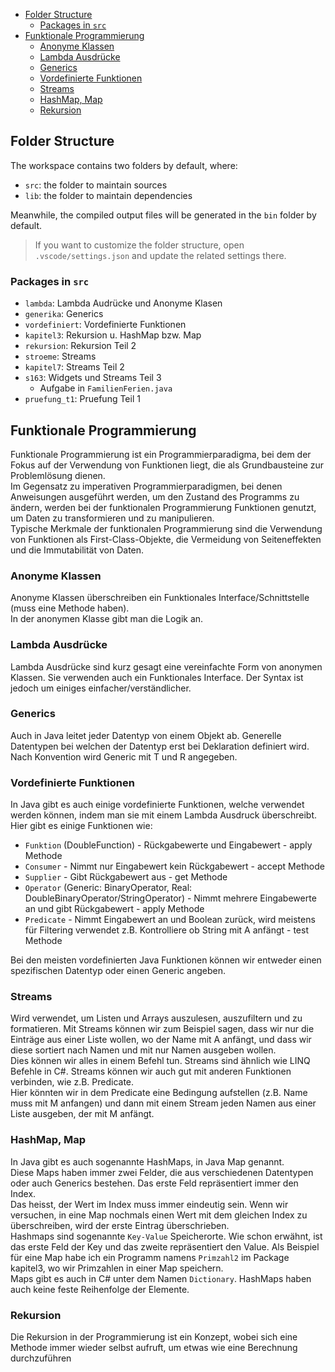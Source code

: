 - [Folder Structure](#folder-structure)
  - [Packages in `src`](#packages-in-src)
- [Funktionale Programmierung](#funktionale-programmierung)
  - [Anonyme Klassen](#anonyme-klassen)
  - [Lambda Ausdrücke](#lambda-ausdrücke)
  - [Generics](#generics)
  - [Vordefinierte Funktionen](#vordefinierte-funktionen)
  - [Streams](#streams)
  - [HashMap, Map](#hashmap-map)
  - [Rekursion](#rekursion)

## Folder Structure

The workspace contains two folders by default, where:

- `src`: the folder to maintain sources
- `lib`: the folder to maintain dependencies

Meanwhile, the compiled output files will be generated in the `bin` folder by default.

> If you want to customize the folder structure, open `.vscode/settings.json` and update the related settings there.

### Packages in `src`

- `lambda`: Lambda Audrücke und Anonyme Klasen
- `generika`: Generics
- `vordefiniert`: Vordefinierte Funktionen
- `kapitel3`: Rekursion u. HashMap bzw. Map
- `rekursion`: Rekursion Teil 2
- `stroeme`: Streams
- `kapitel7`: Streams Teil 2
- `s163`: Widgets und Streams Teil 3
  - Aufgabe in `FamilienFerien.java`
- `pruefung_t1`: Pruefung Teil 1

## Funktionale Programmierung
Funktionale Programmierung ist ein Programmierparadigma, bei dem der Fokus auf der Verwendung von Funktionen liegt, die als Grundbausteine zur Problemlösung dienen.  
Im Gegensatz zu imperativen Programmierparadigmen, bei denen Anweisungen ausgeführt werden, um den Zustand des Programms zu ändern, werden bei der funktionalen Programmierung Funktionen genutzt, um Daten zu transformieren und zu manipulieren.  
Typische Merkmale der funktionalen Programmierung sind die Verwendung von Funktionen als First-Class-Objekte, die Vermeidung von Seiteneffekten und die Immutabilität von Daten.

### Anonyme Klassen

Anonyme Klassen überschreiben ein Funktionales Interface/Schnittstelle (muss eine Methode haben).  
In der anonymen Klasse gibt man die Logik an.

### Lambda Ausdrücke

Lambda Ausdrücke sind kurz gesagt eine vereinfachte Form von anonymen Klassen. Sie verwenden auch ein Funktionales Interface. Der Syntax ist jedoch um einiges einfacher/verständlicher.

### Generics

Auch in Java leitet jeder Datentyp von einem Objekt ab. Generelle Datentypen bei welchen der Datentyp erst bei Deklaration definiert wird. Nach Konvention wird Generic mit T und R angegeben.

### Vordefinierte Funktionen

In Java gibt es auch einige vordefinierte Funktionen, welche verwendet werden können, indem man sie mit einem Lambda Ausdruck überschreibt. Hier gibt es einige Funktionen wie:  
- `Funktion` (DoubleFunction) - Rückgabewerte und Eingabewert - apply Methode
- `Consumer` - Nimmt nur Eingabewert kein Rückgabewert - accept Methode
- `Supplier` - Gibt Rückgabewert aus - get Methode
- `Operator` (Generic: BinaryOperator, Real: DoubleBinaryOperator/StringOperator) - Nimmt mehrere Eingabewerte an und gibt Rückgabewert - apply Methode
- `Predicate` - Nimmt Eingabewert an und Boolean zurück, wird meistens für Filtering verwendet z.B. Kontrolliere ob String mit A anfängt - test Methode

Bei den meisten vordefinierten Java Funktionen können wir entweder einen spezifischen Datentyp oder einen Generic angeben.

### Streams

Wird verwendet, um Listen und Arrays auszulesen, auszufiltern und zu formatieren. Mit Streams können wir zum Beispiel sagen, dass wir nur die Einträge aus einer Liste wollen, wo der Name mit A anfängt, und dass wir diese sortiert nach Namen und mit nur Namen ausgeben wollen.  
Dies können wir alles in einem Befehl tun. Streams sind ähnlich wie LINQ Befehle in C#. Streams können wir auch gut mit anderen Funktionen verbinden, wie z.B. Predicate.  
Hier könnten wir in dem Predicate eine Bedingung aufstellen (z.B. Name muss mit M anfangen) und dann mit einem Stream jeden Namen aus einer Liste ausgeben, der mit M anfängt.

### HashMap, Map

In Java gibt es auch sogenannte HashMaps, in Java Map genannt.  
Diese Maps haben immer zwei Felder, die aus verschiedenen Datentypen oder auch Generics bestehen. Das erste Feld repräsentiert immer den Index.  
Das heisst, der Wert im Index muss immer eindeutig sein. Wenn wir versuchen, in eine Map nochmals einen Wert mit dem gleichen Index zu überschreiben, wird der erste Eintrag überschrieben.  
Hashmaps sind sogenannte `Key-Value` Speicherorte. Wie schon erwähnt, ist das erste Feld der Key und das zweite repräsentiert den Value. Als Beispiel für eine Map habe ich ein Programm namens `Primzahl2` im Package kapitel3, wo wir Primzahlen in einer Map speichern.  
Maps gibt es auch in C# unter dem Namen `Dictionary`. HashMaps haben auch keine feste Reihenfolge der Elemente.

### Rekursion

Die Rekursion in der Programmierung ist ein Konzept, wobei sich eine Methode immer wieder selbst aufruft, um etwas wie eine Berechnung durchzuführen



